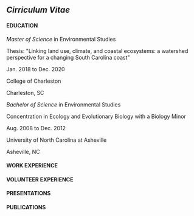 ## _Cirriculum Vitae_

#### EDUCATION

_Master of Science_ in Environmental Studies


Thesis: "Linking land use, climate, and coastal ecosystems: a watershed perspective for a changing South Carolina coast"


Jan. 2018 to Dec. 2020


College of Charleston


Charleston, SC



_Bachelor of Science_ in Environmental Studies


Concentration in Ecology and Evolutionary Biology with a Biology Minor


Aug. 2008 to Dec. 2012


University of North Carolina at Asheville


Asheville, NC

#### WORK EXPERIENCE

#### VOLUNTEER EXPERIENCE

#### PRESENTATIONS

#### PUBLICATIONS


